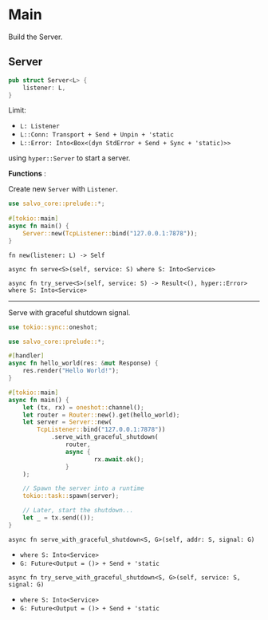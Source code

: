 # Main

Build the Server.

## Server

```rust
pub struct Server<L> {
    listener: L,
}
```
Limit: 

* `L: Listener`
* `L::Conn: Transport + Send + Unpin + 'static`
* `L::Error: Into<Box<(dyn StdError + Send + Sync + 'static)>>`

using `hyper::Server` to start a server.

__Functions__ :


Create new `Server` with `Listener`.

```rust
use salvo_core::prelude::*;
  
#[tokio::main]
async fn main() {
    Server::new(TcpListener::bind("127.0.0.1:7878"));
}
```

`fn new(listener: L) -> Self`

`async fn serve<S>(self, service: S) where S: Into<Service>`

`async fn try_serve<S>(self, service: S) -> Result<(), hyper::Error> where S: Into<Service>`

---
Serve with graceful shutdown signal.

```rust
use tokio::sync::oneshot;

use salvo_core::prelude::*;

#[handler]
async fn hello_world(res: &mut Response) {
    res.render("Hello World!");
}

#[tokio::main]
async fn main() {
    let (tx, rx) = oneshot::channel();
    let router = Router::new().get(hello_world);
    let server = Server::new(
        TcpListener::bind("127.0.0.1:7878"))
            .serve_with_graceful_shutdown(
                router,
                async {
                        rx.await.ok();
                }
    );

    // Spawn the server into a runtime
    tokio::task::spawn(server);

    // Later, start the shutdown...
    let _ = tx.send(());
}
```

`async fn serve_with_graceful_shutdown<S, G>(self, addr: S, signal: G) `
* `where S: Into<Service>`
* `G: Future<Output = ()> + Send + 'static`

`async fn try_serve_with_graceful_shutdown<S, G>(self, service: S, signal: G) `
* `where S: Into<Service>`
* `G: Future<Output = ()> + Send + 'static`